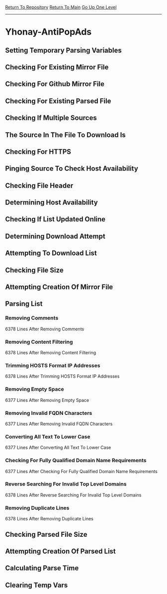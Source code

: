 [Return To Repository](https://github.com/deathbybandaid/piholeparser/)
[Return To Main](https://github.com/deathbybandaid/piholeparser/blob/master/RecentRunLogs/Mainlog.md)
[Go Up One Level](https://github.com/deathbybandaid/piholeparser/blob/master/RecentRunLogs/TopLevelScripts/30-Processing-External-Blacklists.md)
____________________________________
# Yhonay-AntiPopAds
## Setting Temporary Parsing Variables
## Checking For Existing Mirror File
## Checking For Github Mirror File
## Checking For Existing Parsed File
## Checking If Multiple Sources
## The Source In The File To Download Is
## Checking For HTTPS
## Pinging Source To Check Host Availability
## Checking File Header
## Determining Host Availability
## Checking If List Updated Online
## Determining Download Attempt
## Attempting To Download List
## Checking File Size
## Attempting Creation Of Mirror File
## Parsing List
### Removing Comments
6378 Lines After Removing Comments
### Removing Content Filtering
6378 Lines After Removing Content Filtering
### Trimming HOSTS Format IP Addresses
6378 Lines After Trimming HOSTS Format IP Addresses
### Removing Empty Space
6377 Lines After Removing Empty Space
### Removing Invalid FQDN Characters
6377 Lines After Removing Invalid FQDN Characters
### Converting All Text To Lower Case
6377 Lines After Converting All Text To Lower Case
### Checking For Fully Qualified Domain Name Requirements
6377 Lines After Checking For Fully Qualified Domain Name Requirements
### Reverse Searching For Invalid Top Level Domains
6378 Lines After Reverse Searching For Invalid Top Level Domains
### Removing Duplicate Lines
6378 Lines After Removing Duplicate Lines
## Checking Parsed File Size
## Attempting Creation Of Parsed List
## Calculating Parse Time
## Clearing Temp Vars
